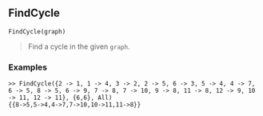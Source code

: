 ## FindCycle

```
FindCycle(graph)
```
 
> Find a cycle in the given `graph`.
 
### Examples

```
>> FindCycle({2 -> 1, 1 -> 4, 3 -> 2, 2 -> 5, 6 -> 3, 5 -> 4, 4 -> 7, 6 -> 5, 8 -> 5, 6 -> 9, 7 -> 8, 7 -> 10, 9 -> 8, 11 -> 8, 12 -> 9, 10 -> 11, 12 -> 11}, {6,6}, All)
{{8->5,5->4,4->7,7->10,10->11,11->8}}
```